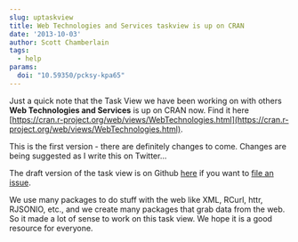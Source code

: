 ```yaml
---
slug: uptaskview
title: Web Technologies and Services taskview is up on CRAN
date: '2013-10-03'
author: Scott Chamberlain
tags:
  - help
params:
  doi: "10.59350/pcksy-kpa65"
---
```


Just a quick note that the Task View we have been working on with others **Web Technologies and Services** is up on CRAN now. Find it here [https://cran.r-project.org/web/views/WebTechnologies.html](https://cran.r-project.org/web/views/WebTechnologies.html).

This is the first version - there are definitely changes to come. Changes are being suggested as I write this on Twitter...

The draft version of the task view is on Github [here](https://github.com/ropensci/webservices) if you want to [file an issue](https://github.com/ropensci/webservices/issues).

We use many packages to do stuff with the web like XML, RCurl, httr, RJSONIO, etc., and we create many packages that grab data from the web. So it made a lot of sense to work on this task view. We hope it is a good resource for everyone.

